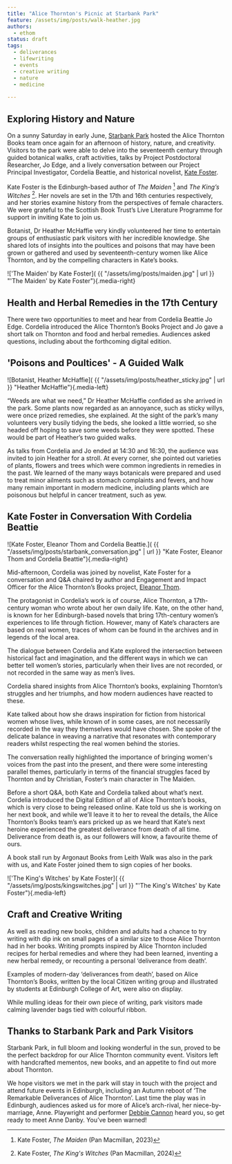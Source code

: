 ```yaml
---
title: "Alice Thornton's Picnic at Starbank Park"
feature: /assets/img/posts/walk-heather.jpg
authors:
  - ethom
status: draft
tags:
  - deliverances
  - lifewriting
  - events
  - creative writing
  - nature
  - medicine
  
---
```



## Exploring History and Nature

On a sunny Saturday in early June, [Starbank Park](https://friendsofstarbankpark.org/) hosted the Alice Thornton Books team once again for an afternoon of history, nature, and creativity. Visitors to the park were able to delve into the seventeenth century through guided botanical walks, craft activities, talks by Project Postdoctoral Researcher, Jo Edge, and a lively conversation between our Project Principal Investigator, Cordelia Beattie, and historical novelist, [Kate Foster](https://twitter.com/KateFosterMedia).

Kate Foster is the Edinburgh-based author of *The Maiden* [^1] and *The King’s Witches* [^2]. Her novels are set in the 17th and 16th centuries respectively, and her stories examine history from the perspectives of female characters. We were grateful to the Scottish Book Trust’s Live Literature Programme for support in inviting Kate to join us.

Botanist, Dr Heather McHaffie very kindly volunteered her time to entertain groups of enthusiastic park visitors with her incredible knowledge. She shared lots of insights into the poultices and poisons that may have been grown or gathered and used by seventeenth-century women like Alice Thornton, and by the compelling characters in Kate’s books. 

!['The Maiden' by Kate Foster]( {{ "/assets/img/posts/maiden.jpg" | url }} "'The Maiden' by Kate Foster"){.media-right}



## Health and Herbal Remedies in the 17th Century

There were two opportunities to meet and hear from Cordelia Beattie Jo Edge. Cordelia introduced the Alice Thornton’s Books Project and Jo gave a short talk on Thornton and food and herbal remedies. Audiences asked questions, including about the forthcoming digital edition. 


## 'Poisons and Poultices' - A Guided Walk

![Botanist, Heather McHaffie]( {{ "/assets/img/posts/heather_sticky.jpg" | url }} "Heather McHaffie"){.media-left}

“Weeds are what we need,” Dr Heather McHaffie confided as she arrived in the park. Some plants now regarded as an annoyance, such as sticky willys, were once prized remedies, she explained. At the sight of the park’s many volunteers very busily tidying the beds, she looked a little worried, so she headed off hoping to save some weeds before they were spotted. These would be part of Heather’s two guided walks. 

As talks from Cordelia and Jo ended at 14:30 and 16:30, the audience was invited to join Heather for a stroll. At every corner, she pointed out varieties of plants, flowers and trees which were common ingredients in remedies in the past. We learned of the many ways botanicals were prepared and used to treat minor ailments such as stomach complaints and fevers, and how many remain important in modern medicine, including plants which are poisonous but helpful in cancer treatment, such as yew.


## Kate Foster in Conversation With Cordelia Beattie

![Kate Foster, Eleanor Thom and Cordelia Beattie.]( {{ "/assets/img/posts/starbank_conversation.jpg" | url }} "Kate Foster, Eleanor Thom and Cordelia Beattie"){.media-right}

Mid-afternoon, Cordelia was joined by novelist, Kate Foster for a conversation and Q&A chaired by author and Engagement and Impact Officer for the Alice Thornton’s Books project, [Eleanor Thom](www.eleanorthom.com). 

The protagonist in Cordelia’s work is of course, Alice Thornton, a 17th-century woman who wrote about her own daily life.  Kate, on the other hand, is known for her Edinburgh-based novels that bring 17th-century women’s experiences to life through fiction. However, many of Kate’s characters are based on real women, traces of whom can be found in the archives and in legends of the local area.

The dialogue between Cordelia and Kate explored the intersection between historical fact and imagination, and the different ways in which we can better tell women’s stories, particularly when their lives are not recorded, or not recorded in the same way as men’s lives. 

Cordelia shared insights from Alice Thornton’s books, explaining Thornton’s struggles and her triumphs, and how modern audiences have reacted to these.

Kate talked about how she draws inspiration for fiction from historical women whose lives, while known of in some cases, are not necessarily recorded in the way they themselves would have chosen. She spoke of the delicate balance in weaving a narrative that resonates with contemporary readers whilst respecting the real women behind the stories. 

The conversation really highlighted the importance of bringing women's voices from the past into the present, and there were some interesting parallel themes, particularly in terms of the financial struggles faced by Thornton and by Christian, Foster’s main character in The Maiden. 

Before a short Q&A, both Kate and Cordelia talked about what’s next. Cordelia introduced the Digital Edition of all of Alice Thornton’s books, which is very close to being released online. Kate told us she is working on her next book, and while we’ll leave it to her to reveal the details, the Alice Thornton’s Books team’s ears pricked up as we heard that Kate’s next heroine experienced the greatest deliverance from death of all time. Deliverance from death is, as our followers will know, a favourite theme of ours. 

A book stall run by Argonaut Books from Leith Walk was also in the park with us, and Kate Foster joined them to sign copies of her books. 

!['The King's Witches' by Kate Foster]( {{ "/assets/img/posts/kingswitches.jpg" | url }} "'The King's Witches' by Kate Foster"){.media-left}

  

## Craft and Creative Writing

As well as reading new books, children and adults had a chance to try writing with dip ink on small pages of a similar size to those Alice Thornton had in her books. Writing prompts inspired by Alice Thornton included recipes for herbal remedies and where they had been learned, inventing a new herbal remedy, or recounting a personal ‘deliverance from death’.

Examples of modern-day ‘deliverances from death’, based on Alice Thornton’s Books, written by the local Citizen writing group and illustrated by students at Edinburgh College of Art, were also on display. 

While mulling ideas for their own piece of writing, park visitors made calming lavender bags tied with colourful ribbon. 



## Thanks to Starbank Park and Park Visitors

Starbank Park, in full bloom and looking wonderful in the sun, proved to be the perfect backdrop for our Alice Thornton community event. Visitors left with handcrafted mementos, new books, and an appetite to find out more about Thornton. 

We hope visitors we met in the park will stay in touch with the project and attend future events in Edinburgh, including an Autumn reboot of ‘The Remarkable Deliverances of Alice Thornton’. Last time the play was in Edinburgh, audiences asked us for more of Alice’s arch-rival, her niece-by-marriage, Anne. Playwright and performer [Debbie Cannon](https://debbiecannon.org/) heard you, so get ready to meet Anne Danby. You’ve been warned!


[^1]: Kate Foster, *The Maiden* (Pan Macmillan, 2023) 
[^2]: Kate Foster, *The King's Witches* (Pan Macmillan, 2024) 